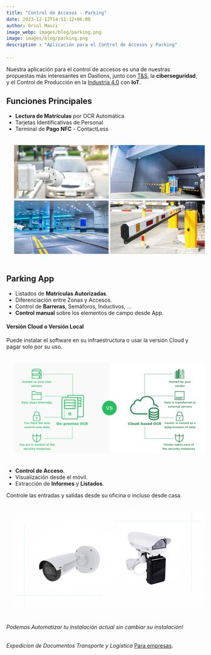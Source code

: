 ```yaml
---
title: "Control de Accesos - Parking"
date: 2023-12-12T14:51:12+06:00
author: Oriol Mauri
image_webp: images/blog/parking.png
image: images/blog/parking.png
description : "Aplicación para el Control de Accesos y Parking"

---
```


Nuestra aplicación para el control de accesos es una de nuestras propuestas más interesantes en Dastions, junto con [T&S](https://www.truckandscaules.com), la **ciberseguridad**, y el Control de Producción en la [Industria 4.0](/blog/data-collection) con **IoT**.


## Funciones Principales
- **Lectura de Matrículas** por OCR Automática
- Tarjetas Identificativas de Personal
- Terminal de **Pago NFC** - ContactLess

<img src="/images/blog/control-de-accesos.png" class="img-fluid" alt="Control Parkgin" style="margin: 20px">


## Parking App
- Listados de **Matrículas Autorizadas**.
- Diferenciación entre Zonas y Accesos.
- Control de **Barreras**, Semáforos, Inductivos, ...
- **Control manual** sobre los elementos de campo desde App.



#### Versión Cloud o Versión Local
Puede instalar el software en su infraestructura o usar la versión Cloud y pagar solo por su uso.

<img src="/images/blog/cloud-local.png" class="img-fluid" alt="Cloud OCR" style="margin: 20px">

- **Control de Acceso**.
- Visualización desde el móvil.
- Extracción de **Informes** y **Listados**.

Controle las entradas y salidas desde su oficina o incluso desde casa.

<img src="/images/blog/camaras.png" class="img-fluid" alt="Camera LPR OCR" style="margin: 20px">

###### Podemos Automatizar tu instalación actual sin cambiar su instalación!

*Expedicion de Documentos Transporte y Logística* <a href="https://www.truckandscales.com" target="_blank">Para empresas</a>.